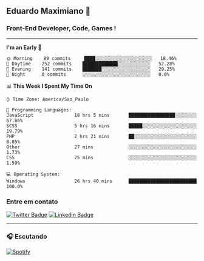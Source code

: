 ## Eduardo Maximiano 👋

### Front-End Developer, Code, Games !

---

<!--START_SECTION:waka-->
**I'm an Early 🐤** 

```text
🌞 Morning    89 commits     ████░░░░░░░░░░░░░░░░░░░░░   18.46% 
🌆 Daytime    252 commits    █████████████░░░░░░░░░░░░   52.28% 
🌃 Evening    141 commits    ███████░░░░░░░░░░░░░░░░░░   29.25% 
🌙 Night      0 commits      ░░░░░░░░░░░░░░░░░░░░░░░░░   0.0%

```


📊 **This Week I Spent My Time On** 

```text
⌚︎ Time Zone: America/Sao_Paulo

💬 Programming Languages: 
JavaScript               18 hrs 5 mins       █████████████████░░░░░░░░   67.86% 
SCSS                     5 hrs 16 mins       █████░░░░░░░░░░░░░░░░░░░░   19.79% 
PHP                      2 hrs 21 mins       ██░░░░░░░░░░░░░░░░░░░░░░░   8.85% 
Other                    27 mins             ░░░░░░░░░░░░░░░░░░░░░░░░░   1.73% 
CSS                      25 mins             ░░░░░░░░░░░░░░░░░░░░░░░░░   1.59%

💻 Operating System: 
Windows                  26 hrs 40 mins      █████████████████████████   100.0%

```


<!--END_SECTION:waka-->

### Entre em contato

[![Twitter Badge](https://img.shields.io/badge/-@edmaxi-1ca0f1?style=flat-square&labelColor=1ca0f1&logo=twitter&logoColor=white&link=https://twitter.com/edmaxi)](https://twitter.com/edmaxi)
[![Linkedin Badge](https://img.shields.io/badge/-Eduardo_Maximiano-0077B5?style=flat-square&logo=Linkedin&logoColor=white&link=https://www.linkedin.com/in/maximiano-eduardo)](https://www.linkedin.com/in/maximiano-eduardo)

---

### 🎧 Escutando
[![Spotify](https://novatorem-sandy.vercel.app/api/spotify)](https://open.spotify.com/user/comgigo)
